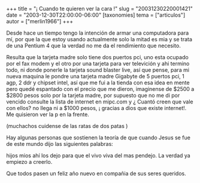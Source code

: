 +++
title = "¡ Cuando te quieren ver la cara !"
slug = "20031230220001421"
date = "2003-12-30T22:00:00-06:00"
[taxonomies]
tema = ["articulos"]
autor = ["merlin1966"]
+++

Desde hace un tiempo tengo la intención de armar una computadora para
mí, por que la que estoy usando actualmente solo la mitad es mia y se
trata de una Pentium 4 que la verdad no me da el rendimiento que
necesito.

<!-- more -->
Resulta que la tarjeta madre solo tiene dos puertos pci, uno esta
ocupado por el fax modem y el otro por una tarjeta para ver televición y
ahi termino todo, ni donde ponerle la tarjeta sound blaster live, así
que pense, para mi nueva maquina le pondre una tarjeta madre Gigabyte de
5 puertos pci, 1 agp, 2 ddr y chipset intel, así que me fui a la tienda
con esa idea en mente pero quedé espantado con el precio que me dieron,
imaginense de $2500 a $2800 pesos solo por la tarjeta madre, por
supuesto que no me di por vencido consulte la lista de internet en
mipc.com y ¿ Cuantó creen que vale con ellos? no llega ni a $1000 pesos,
¡ gracias a dios que existe internet!. Me quisieron ver la p en la
frente.

(muchachos cuidense de las ratas de dos patas )

Hay algunas personas que sostienen la teoría de que cuando Jesus se fue
de este mundo dijo las siguientes palabras:

hijos mios ahí los dejo para que el vivo viva del mas pendejo. La verdad
ya empiezo a creerlo.

Que todos pasen un feliz año nuevo en compañia de sus seres queridos.
